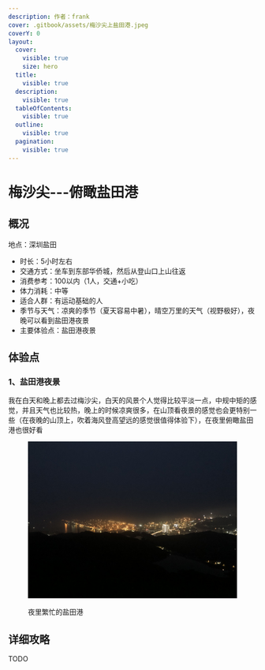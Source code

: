 ```yaml
---
description: 作者：frank
cover: .gitbook/assets/梅沙尖上盐田港.jpeg
coverY: 0
layout:
  cover:
    visible: true
    size: hero
  title:
    visible: true
  description:
    visible: true
  tableOfContents:
    visible: true
  outline:
    visible: true
  pagination:
    visible: true
---
```


# 梅沙尖---俯瞰盐田港

## 概况

地点：深圳盐田

* 时长：5小时左右
* 交通方式：坐车到东部华侨城，然后从登山口上山往返
* 消费参考：100以内（1人，交通+小吃）
* 体力消耗：中等
* 适合人群：有运动基础的人
* 季节与天气：凉爽的季节（夏天容易中暑），晴空万里的天气（视野极好），夜晚可以看到盐田港夜景
* 主要体验点：盐田港夜景

## 体验点

### 1、盐田港夜景

我在白天和晚上都去过梅沙尖，白天的风景个人觉得比较平淡一点，中规中矩的感觉，并且天气也比较热，晚上的时候凉爽很多，在山顶看夜景的感觉也会更特别一些（在夜晚的山顶上，吹着海风登高望远的感觉很值得体验下），在夜里俯瞰盐田港也很好看

<figure><img src=".gitbook/assets/梅沙尖2.JPG" alt=""><figcaption><p>夜里繁忙的盐田港</p></figcaption></figure>

## 详细攻略

TODO
